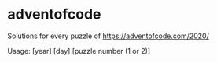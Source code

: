 # adventofcode

Solutions for every puzzle of https://adventofcode.com/2020/

Usage: [year] [day] [puzzle number (1 or 2)]
